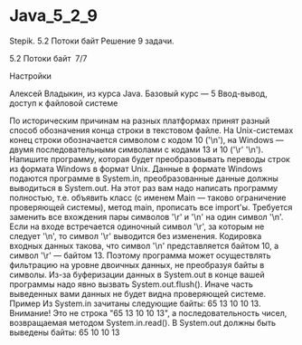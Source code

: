  # Java_5_2_9
Stepik. 5.2 Потоки байт   Решение 9 задачи.

5.2 Потоки байт 
  7/7 
  
Настройки  

Алексей Владыкин, из курса Java. Базовый курс — 5 Ввод-вывод, доступ к файловой системе 

По историческим причинам на разных платформах принят разный способ обозначения конца строки в текстовом файле. На Unix-системах конец 
строки обозначается символом с кодом 10 ('\n'), на Windows — двумя последовательными символами с кодами 13 и 10 ('\r' '\n').
Напишите программу, которая будет преобразовывать переводы строк из формата Windows в формат Unix. Данные в формате Windows подаются 
программе в System.in, преобразованные данные должны выводиться в System.out. На этот раз вам надо написать программу полностью, т.е.
объявить класс (с именем Main — таково ограничение проверяющей системы), метод main, прописать все import'ы.
Требуется заменить все вхождения пары символов '\r' и '\n' на один символ '\n'. Если на входе встречается одиночный символ '\r', за 
которым не следует '\n', то символ '\r' выводится без изменения.
Кодировка входных данных такова, что символ '\n' представляется байтом 10, а символ '\r' — байтом 13. Поэтому программа может 
осуществлять фильтрацию на уровне двоичных данных, не преобразуя байты в символы.
Из-за буферизации данных в System.out в конце вашей программы надо явно вызвать System.out.flush(). Иначе часть выведенных вами данных 
не будет видна проверяющей системе.
Пример
Из System.in зачитаны следующие байты: 65 13 10 10 13. Внимание! Это не строка "65 13 10 10 13", а последовательность чисел,
возвращаемая методом System.in.read().
В System.out должны быть выведены байты: 65 10 10 13
